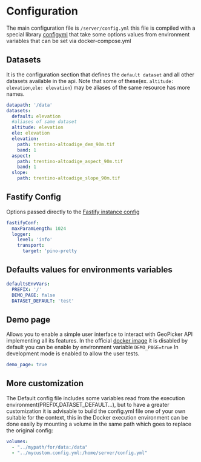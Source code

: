 
# Configuration

The main configuration file is `/server/config.yml`
this file is compiled with a special library [configyml](https://github.com/stefanocudini/configyml) that take some options values from environment variables that can be set via docker-compose.yml


## Datasets

It is the configuration section that defines the `default dataset` and all other datasets available in the api.
Note that some of these(ex. `altitude: elevation`,`ele: elevation`) may be aliases of the same resource has more names.

```yaml
datapath: '/data'
datasets:
  default: elevation
  #aliases of same dataset
  altitude: elevation
  ele: elevation
  elevation:
    path: trentino-altoadige_dem_90m.tif
    band: 1
  aspect:
    path: trentino-altoadige_aspect_90m.tif
    band: 1
  slope:
    path: trentino-altoadige_slope_90m.tif
```

## Fastify Config

Options passed directly to the [Fastify instance config](https://www.fastify.io/docs/latest/Reference/Server/#initialconfig)

```yaml
fastifyConf:
  maxParamLength: 1024
  logger:
    level: 'info'
    transport:
      target: 'pino-pretty
```

## Defaults values for environments variables

```yaml
defaultsEnvVars:
  PREFIX: '/'
  DEMO_PAGE: false
  DATASET_DEFAULT: 'test'
```

## Demo page

Allows you to enable a simple user interface to interact with GeoPicker API implementing all its features.
In the official [docker image](https://hub.docker.com/r/stefcud/geopicker) it is disabled by default you can be enable by environment variable `DEMO_PAGE=true`
In development mode is enabled to allow the user tests.


```yaml
demo_page: true
```

## More customization

The Default config file includes some variables read from the execution environment(PREFIX,DATASET_DEFAULT...), but to have a greater
customization it is advisable to build the config.yml file one of your own suitable for the context, this in the Docker execution environment can be done easily
by mounting a volume in the same path which goes to replace the original config:

```yaml
volumes:
  - "../mypath/for/data:/data"
  - "../mycustom.config.yml:/home/server/config.yml"
```